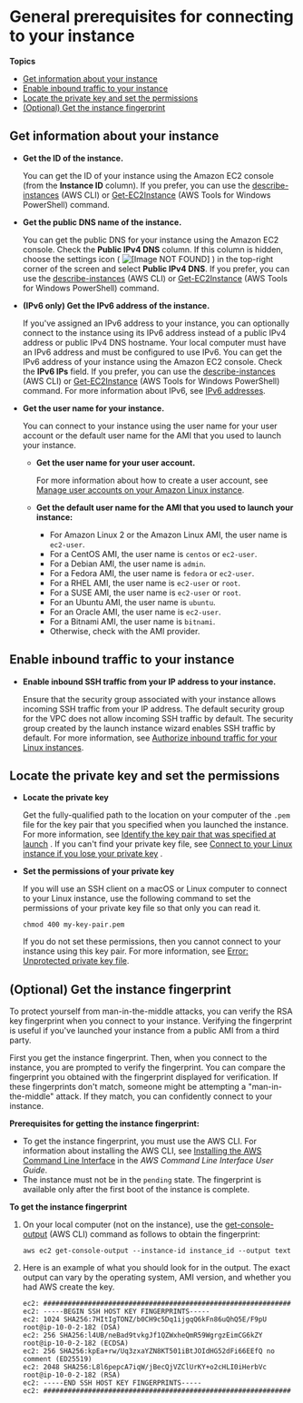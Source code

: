 # General prerequisites for connecting to your instance<a name="connection-prereqs"></a>

**Topics**
+ [Get information about your instance](#connection-prereqs-get-info-about-instance)
+ [Enable inbound traffic to your instance](#connection-prereqs-enable-inbound-traffic)
+ [Locate the private key and set the permissions](#connection-prereqs-private-key)
+ [\(Optional\) Get the instance fingerprint](#connection-prereqs-fingerprint)

## Get information about your instance<a name="connection-prereqs-get-info-about-instance"></a>
+ **Get the ID of the instance\.**

  You can get the ID of your instance using the Amazon EC2 console \(from the **Instance ID** column\)\. If you prefer, you can use the [describe\-instances](https://docs.aws.amazon.com/cli/latest/reference/ec2/describe-instances.html) \(AWS CLI\) or [Get\-EC2Instance](https://docs.aws.amazon.com/powershell/latest/reference/items/Get-EC2Instance.html) \(AWS Tools for Windows PowerShell\) command\.
+ **Get the public DNS name of the instance\.**

  You can get the public DNS for your instance using the Amazon EC2 console\. Check the **Public IPv4 DNS** column\. If this column is hidden, choose the settings icon \( ![\[Image NOT FOUND\]](http://docs.aws.amazon.com/AWSEC2/latest/UserGuide/images/settings-icon.png) \) in the top\-right corner of the screen and select **Public IPv4 DNS**\. If you prefer, you can use the [describe\-instances](https://docs.aws.amazon.com/cli/latest/reference/ec2/describe-instances.html) \(AWS CLI\) or [Get\-EC2Instance](https://docs.aws.amazon.com/powershell/latest/reference/items/Get-EC2Instance.html) \(AWS Tools for Windows PowerShell\) command\.
+ **\(IPv6 only\) Get the IPv6 address of the instance\.**

  If you've assigned an IPv6 address to your instance, you can optionally connect to the instance using its IPv6 address instead of a public IPv4 address or public IPv4 DNS hostname\. Your local computer must have an IPv6 address and must be configured to use IPv6\. You can get the IPv6 address of your instance using the Amazon EC2 console\. Check the **IPv6 IPs** field\. If you prefer, you can use the [describe\-instances](https://docs.aws.amazon.com/cli/latest/reference/ec2/describe-instances.html) \(AWS CLI\) or [Get\-EC2Instance](https://docs.aws.amazon.com/powershell/latest/reference/items/Get-EC2Instance.html) \(AWS Tools for Windows PowerShell\) command\. For more information about IPv6, see [IPv6 addresses](using-instance-addressing.md#ipv6-addressing)\.
+ **Get the user name for your instance\.**

  You can connect to your instance using the user name for your user account or the default user name for the AMI that you used to launch your instance\.
  + **Get the user name for your user account\.**

    For more information about how to create a user account, see [Manage user accounts on your Amazon Linux instance](managing-users.md)\.
  + **Get the default user name for the AMI that you used to launch your instance:**
    + For Amazon Linux 2 or the Amazon Linux AMI, the user name is `ec2-user`\.
    + For a CentOS AMI, the user name is `centos` or `ec2-user`\.
    + For a Debian AMI, the user name is `admin`\.
    + For a Fedora AMI, the user name is `fedora` or `ec2-user`\.
    + For a RHEL AMI, the user name is `ec2-user` or `root`\.
    + For a SUSE AMI, the user name is `ec2-user` or `root`\.
    + For an Ubuntu AMI, the user name is `ubuntu`\.
    + For an Oracle AMI, the user name is `ec2-user`\.
    + For a Bitnami AMI, the user name is `bitnami`\.
    + Otherwise, check with the AMI provider\.

## Enable inbound traffic to your instance<a name="connection-prereqs-enable-inbound-traffic"></a>
+ **Enable inbound SSH traffic from your IP address to your instance\.**

  Ensure that the security group associated with your instance allows incoming SSH traffic from your IP address\. The default security group for the VPC does not allow incoming SSH traffic by default\. The security group created by the launch instance wizard enables SSH traffic by default\. For more information, see [Authorize inbound traffic for your Linux instances](authorizing-access-to-an-instance.md)\.

## Locate the private key and set the permissions<a name="connection-prereqs-private-key"></a>
+ **Locate the private key**

  Get the fully\-qualified path to the location on your computer of the `.pem` file for the key pair that you specified when you launched the instance\. For more information, see [Identify the key pair that was specified at launch](https://docs.aws.amazon.com/AWSEC2/latest/UserGuide/ec2-key-pairs.html#identify-key-pair-specified-at-launch) \. If you can't find your private key file, see [Connect to your Linux instance if you lose your private key](https://docs.aws.amazon.com/AWSEC2/latest/UserGuide/replacing-lost-key-pair.html) \.
+ **Set the permissions of your private key**

  If you will use an SSH client on a macOS or Linux computer to connect to your Linux instance, use the following command to set the permissions of your private key file so that only you can read it\.

  ```
  chmod 400 my-key-pair.pem
  ```

  If you do not set these permissions, then you cannot connect to your instance using this key pair\. For more information, see [Error: Unprotected private key file](TroubleshootingInstancesConnecting.md#troubleshoot-unprotected-key)\.

## \(Optional\) Get the instance fingerprint<a name="connection-prereqs-fingerprint"></a>

To protect yourself from man\-in\-the\-middle attacks, you can verify the RSA key fingerprint when you connect to your instance\. Verifying the fingerprint is useful if you've launched your instance from a public AMI from a third party\.

First you get the instance fingerprint\. Then, when you connect to the instance, you are prompted to verify the fingerprint\. You can compare the fingerprint you obtained with the fingerprint displayed for verification\. If these fingerprints don't match, someone might be attempting a "man\-in\-the\-middle" attack\. If they match, you can confidently connect to your instance\.

**Prerequisites for getting the instance fingerprint:**
+ To get the instance fingerprint, you must use the AWS CLI\. For information about installing the AWS CLI, see [Installing the AWS Command Line Interface](https://docs.aws.amazon.com/cli/latest/userguide/cli-chap-getting-set-up.html) in the *AWS Command Line Interface User Guide*\.
+ The instance must not be in the `pending` state\. The fingerprint is available only after the first boot of the instance is complete\.

**To get the instance fingerprint**

1. On your local computer \(not on the instance\), use the [get\-console\-output](https://docs.aws.amazon.com/cli/latest/reference/ec2/get-console-output.html) \(AWS CLI\) command as follows to obtain the fingerprint:

   ```
   aws ec2 get-console-output --instance-id instance_id --output text
   ```

1. Here is an example of what you should look for in the output\. The exact output can vary by the operating system, AMI version, and whether you had AWS create the key\.

   ```
   ec2: #############################################################
   ec2: -----BEGIN SSH HOST KEY FINGERPRINTS-----
   ec2: 1024 SHA256:7HItIgTONZ/b0CH9c5Dq1ijgqQ6kFn86uQhQ5E/F9pU root@ip-10-0-2-182 (DSA)
   ec2: 256 SHA256:l4UB/neBad9tvkgJf1QZWxheQmR59WgrgzEimCG6kZY root@ip-10-0-2-182 (ECDSA)
   ec2: 256 SHA256:kpEa+rw/Uq3zxaYZN8KT501iBtJOIdHG52dFi66EEfQ no comment (ED25519)
   ec2: 2048 SHA256:L8l6pepcA7iqW/jBecQjVZClUrKY+o2cHLI0iHerbVc root@ip-10-0-2-182 (RSA)
   ec2: -----END SSH HOST KEY FINGERPRINTS-----
   ec2: #############################################################
   ```